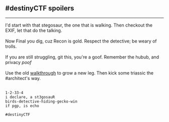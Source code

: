<br answer="dr 4/2 rz 2/1"/><br />
<br destiny="otnu voidz ub vpsc aiq juudid" /><br />

## #destinyCTF spoilers
<hr />

I'd start with that stegosaur, the one that is walking. Then checkout the EXIF, let that do the talking.<br /><br />
Now Final you dig, cuz Recon is gold. Respect the detective; be weary of trolls.<br /><br />
If you are still struggling, git this, you're a goof. Remember the hubub, and privacy *poof*<br /><br />
Use the old <a href="https://www.noshitsecurity.com/spoilers4" target="architect">walkthrough</a> to grow a new leg. Then kick some triassic the #architect's way.<br /><br />

```
1-2-33-4
i declare, a st3gosauR
birds-detective-hiding-gecko-win 
if pgp, is echo

#destinyCTF
```
